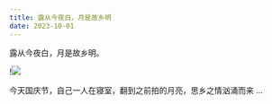 ```yaml
---
title: 露从今夜白，月是故乡明
date: 2023-10-01
---
```


露从今夜白，月是故乡明。

<!--more-->

!![](https://images.yuanj.top/202310012227430.png)

今天国庆节，自己一人在寝室，翻到之前拍的月亮，思乡之情汹涌而来 ...